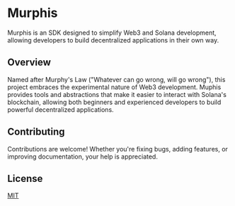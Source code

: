 # Murphis

Murphis is an SDK designed to simplify Web3 and Solana development, allowing developers to build decentralized applications in their own way.

## Overview

Named after Murphy's Law ("Whatever can go wrong, will go wrong"), this project embraces the experimental nature of Web3 development. Muphis provides tools and abstractions that make it easier to interact with Solana's blockchain, allowing both beginners and experienced developers to build powerful decentralized applications.

## Contributing

Contributions are welcome! Whether you're fixing bugs, adding features, or improving documentation, your help is appreciated.

## License

[MIT](LICENSE)
